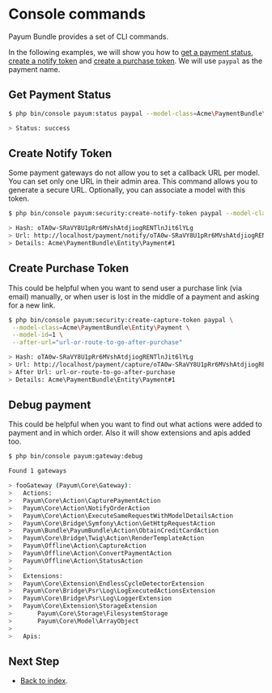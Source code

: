 # Console commands

Payum Bundle provides a set of CLI commands.

In the following examples, we will show you how to [get a payment status](#get-payment-status), [create a notify token](#create-notify-token) and [create a purchase token](#create-purchase-token). We will use `paypal` as the payment name.

## Get Payment Status

```bash
$ php bin/console payum:status paypal --model-class=Acme\PaymentBundle\Entity\Payment --model-id=1

> Status: success
```

## Create Notify Token

Some payment gateways do not allow you to set a callback URL per model. You can set only one URL in their admin area.
This command allows you to generate a secure URL. Optionally, you can associate a model with this token.

```bash
$ php bin/console payum:security:create-notify-token paypal --model-class=Acme\PaymentBundle\Entity\Payment --model-id=1

> Hash: oTA0w-SRaVY8U1pRr6MVshAtdjiogRENTlnJit6lYLg
> Url: http://localhost/payment/notify/oTA0w-SRaVY8U1pRr6MVshAtdjiogRENTlnJit6lYLg
> Details: Acme\PaymentBundle\Entity\Payment#1
```

## Create Purchase Token

This could be helpful when you want to send user a purchase link (via email) manually, or when user is lost in the middle of a payment and asking for a new link.

```bash
$ php bin/console payum:security:create-capture-token paypal \
 --model-class=Acme\PaymentBundle\Entity\Payment \
 --model-id=1 \
 --after-url="url-or-route-to-go-after-purchase"

> Hash: oTA0w-SRaVY8U1pRr6MVshAtdjiogRENTlnJit6lYLg
> Url: http://localhost/payment/capture/oTA0w-SRaVY8U1pRr6MVshAtdjiogRENTlnJit6lYLg
> After Url: url-or-route-to-go-after-purchase
> Details: Acme\PaymentBundle\Entity\Payment#1
```

## Debug payment

This could be helpful when you want to find out what actions were added to payment and in which order. 
Also it will show extensions and apis added too.  

```bash
$ php bin/console payum:gateway:debug

Found 1 gateways

> fooGateway (Payum\Core\Gateway):
>	Actions:
>	Payum\Core\Action\CapturePaymentAction
>	Payum\Core\Action\NotifyOrderAction
>	Payum\Core\Action\ExecuteSameRequestWithModelDetailsAction
>	Payum\Core\Bridge\Symfony\Action\GetHttpRequestAction
>	Payum\Bundle\PayumBundle\Action\ObtainCreditCardAction
>	Payum\Core\Bridge\Twig\Action\RenderTemplateAction
>	Payum\Offline\Action\CaptureAction
>	Payum\Offline\Action\ConvertPaymentAction
>	Payum\Offline\Action\StatusAction
>
>	Extensions:
>	Payum\Core\Extension\EndlessCycleDetectorExtension
>	Payum\Core\Bridge\Psr\Log\LogExecutedActionsExtension
>	Payum\Core\Bridge\Psr\Log\LoggerExtension
>	Payum\Core\Extension\StorageExtension
>		Payum\Core\Storage\FilesystemStorage
>		Payum\Core\Model\ArrayObject
>
>	Apis:
```

## Next Step

* [Back to index](index.md).
